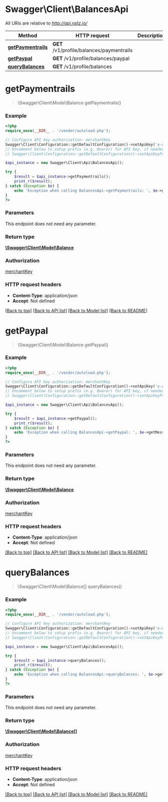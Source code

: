 # Swagger\Client\BalancesApi

All URIs are relative to *http://api.railz.io/*

Method | HTTP request | Description
------------- | ------------- | -------------
[**getPaymentrails**](BalancesApi.md#getPaymentrails) | **GET** /v1/profile/balances/paymentrails | 
[**getPaypal**](BalancesApi.md#getPaypal) | **GET** /v1/profile/balances/paypal | 
[**queryBalances**](BalancesApi.md#queryBalances) | **GET** /v1/profile/balances | 


# **getPaymentrails**
> \Swagger\Client\Model\Balance getPaymentrails()



### Example
```php
<?php
require_once(__DIR__ . '/vendor/autoload.php');

// Configure API key authorization: merchantKey
Swagger\Client\Configuration::getDefaultConfiguration()->setApiKey('x-api-key', 'YOUR_API_KEY');
// Uncomment below to setup prefix (e.g. Bearer) for API key, if needed
// Swagger\Client\Configuration::getDefaultConfiguration()->setApiKeyPrefix('x-api-key', 'Bearer');

$api_instance = new Swagger\Client\Api\BalancesApi();

try {
    $result = $api_instance->getPaymentrails();
    print_r($result);
} catch (Exception $e) {
    echo 'Exception when calling BalancesApi->getPaymentrails: ', $e->getMessage(), PHP_EOL;
}
?>
```

### Parameters
This endpoint does not need any parameter.

### Return type

[**\Swagger\Client\Model\Balance**](../Model/Balance.md)

### Authorization

[merchantKey](../../README.md#merchantKey)

### HTTP request headers

 - **Content-Type**: application/json
 - **Accept**: Not defined

[[Back to top]](#) [[Back to API list]](../../README.md#documentation-for-api-endpoints) [[Back to Model list]](../../README.md#documentation-for-models) [[Back to README]](../../README.md)

# **getPaypal**
> \Swagger\Client\Model\Balance getPaypal()



### Example
```php
<?php
require_once(__DIR__ . '/vendor/autoload.php');

// Configure API key authorization: merchantKey
Swagger\Client\Configuration::getDefaultConfiguration()->setApiKey('x-api-key', 'YOUR_API_KEY');
// Uncomment below to setup prefix (e.g. Bearer) for API key, if needed
// Swagger\Client\Configuration::getDefaultConfiguration()->setApiKeyPrefix('x-api-key', 'Bearer');

$api_instance = new Swagger\Client\Api\BalancesApi();

try {
    $result = $api_instance->getPaypal();
    print_r($result);
} catch (Exception $e) {
    echo 'Exception when calling BalancesApi->getPaypal: ', $e->getMessage(), PHP_EOL;
}
?>
```

### Parameters
This endpoint does not need any parameter.

### Return type

[**\Swagger\Client\Model\Balance**](../Model/Balance.md)

### Authorization

[merchantKey](../../README.md#merchantKey)

### HTTP request headers

 - **Content-Type**: application/json
 - **Accept**: Not defined

[[Back to top]](#) [[Back to API list]](../../README.md#documentation-for-api-endpoints) [[Back to Model list]](../../README.md#documentation-for-models) [[Back to README]](../../README.md)

# **queryBalances**
> \Swagger\Client\Model\Balance[] queryBalances()



### Example
```php
<?php
require_once(__DIR__ . '/vendor/autoload.php');

// Configure API key authorization: merchantKey
Swagger\Client\Configuration::getDefaultConfiguration()->setApiKey('x-api-key', 'YOUR_API_KEY');
// Uncomment below to setup prefix (e.g. Bearer) for API key, if needed
// Swagger\Client\Configuration::getDefaultConfiguration()->setApiKeyPrefix('x-api-key', 'Bearer');

$api_instance = new Swagger\Client\Api\BalancesApi();

try {
    $result = $api_instance->queryBalances();
    print_r($result);
} catch (Exception $e) {
    echo 'Exception when calling BalancesApi->queryBalances: ', $e->getMessage(), PHP_EOL;
}
?>
```

### Parameters
This endpoint does not need any parameter.

### Return type

[**\Swagger\Client\Model\Balance[]**](../Model/Balance.md)

### Authorization

[merchantKey](../../README.md#merchantKey)

### HTTP request headers

 - **Content-Type**: application/json
 - **Accept**: Not defined

[[Back to top]](#) [[Back to API list]](../../README.md#documentation-for-api-endpoints) [[Back to Model list]](../../README.md#documentation-for-models) [[Back to README]](../../README.md)

